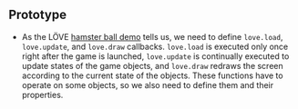 ## Prototype

* As the LÖVE [hamster ball demo](https://love2d.org/wiki/Tutorial:Hamster_Ball) tells us, we need to define `love.load`, `love.update`, and `love.draw` callbacks. `love.load` is executed only once right after the game is launched, `love.update` is continually executed to update states of the game objects, and `love.draw` redraws the screen according to the current state of the objects. These functions have to operate on some objects, so we also need to define them and their properties.